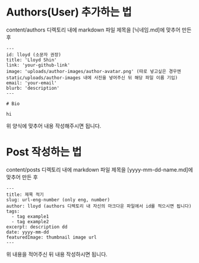 # Authors(User) 추가하는 법

content/authors 디렉토리 내에 markdown 파일 제목을 [닉네임.md]에 맞추어 만든 후

```
---
id: lloyd (소문자 권장)
title: 'Lloyd Shin'
link: 'your-github-link'
image: 'uploads/author-images/author-avatar.png' (따로 넣고싶은 경우엔 static/uploads/author-images 내에 사진을 넣어주신 뒤 해당 파일 이름 기입)
email: 'your-email'
blurb: 'description'
---

# Bio

hi
```

위 양식에 맞추어 내용 작성해주시면 됩니다.

# Post 작성하는 법

content/posts 디렉토리 내에 markdown 파일 제목을 [yyyy-mm-dd-name.md]에 맞추어 만든 후

```
---
title: 제목 적기
slug: url-eng-number (only eng, number)
author: lloyd (authors 디렉토리 내 자신의 마크다운 파일에서 id를 적으시면 됩니다)
tags:
  - tag example1
  - tag example2
excerpt: description dd
date: yyyy-mm-dd
featuredImage: thumbnail image url
---
```

위 내용을 적어주신 뒤 내용 작성하시면 됩니다.
